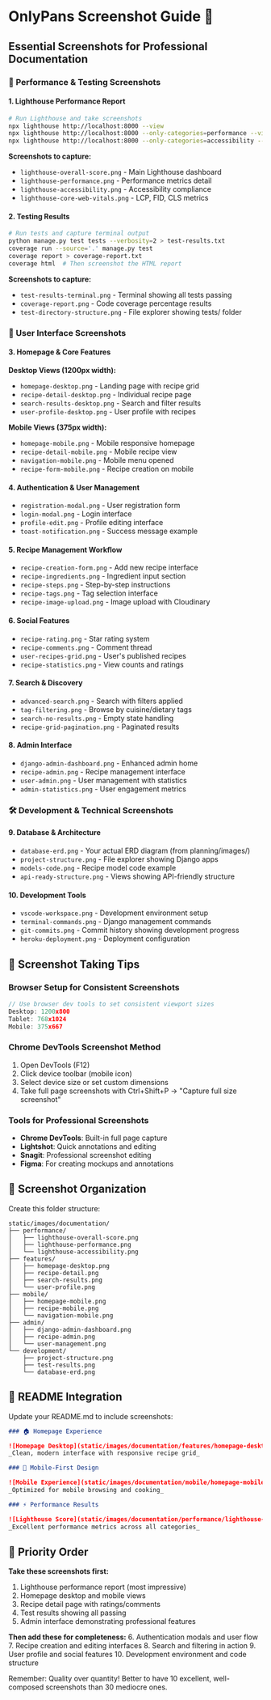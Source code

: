 # OnlyPans Screenshot Guide 📸

## Essential Screenshots for Professional Documentation

### 🚀 Performance & Testing Screenshots

#### 1. Lighthouse Performance Report

```bash
# Run Lighthouse and take screenshots
npx lighthouse http://localhost:8000 --view
npx lighthouse http://localhost:8000 --only-categories=performance --view
npx lighthouse http://localhost:8000 --only-categories=accessibility --view
```

**Screenshots to capture:**

-   `lighthouse-overall-score.png` - Main Lighthouse dashboard
-   `lighthouse-performance.png` - Performance metrics detail
-   `lighthouse-accessibility.png` - Accessibility compliance
-   `lighthouse-core-web-vitals.png` - LCP, FID, CLS metrics

#### 2. Testing Results

```bash
# Run tests and capture terminal output
python manage.py test tests --verbosity=2 > test-results.txt
coverage run --source='.' manage.py test
coverage report > coverage-report.txt
coverage html  # Then screenshot the HTML report
```

**Screenshots to capture:**

-   `test-results-terminal.png` - Terminal showing all tests passing
-   `coverage-report.png` - Code coverage percentage results
-   `test-directory-structure.png` - File explorer showing tests/ folder

### 🎨 User Interface Screenshots

#### 3. Homepage & Core Features

**Desktop Views (1200px width):**

-   `homepage-desktop.png` - Landing page with recipe grid
-   `recipe-detail-desktop.png` - Individual recipe page
-   `search-results-desktop.png` - Search and filter results
-   `user-profile-desktop.png` - User profile with recipes

**Mobile Views (375px width):**

-   `homepage-mobile.png` - Mobile responsive homepage
-   `recipe-detail-mobile.png` - Mobile recipe view
-   `navigation-mobile.png` - Mobile menu opened
-   `recipe-form-mobile.png` - Recipe creation on mobile

#### 4. Authentication & User Management

-   `registration-modal.png` - User registration form
-   `login-modal.png` - Login interface
-   `profile-edit.png` - Profile editing interface
-   `toast-notification.png` - Success message example

#### 5. Recipe Management Workflow

-   `recipe-creation-form.png` - Add new recipe interface
-   `recipe-ingredients.png` - Ingredient input section
-   `recipe-steps.png` - Step-by-step instructions
-   `recipe-tags.png` - Tag selection interface
-   `recipe-image-upload.png` - Image upload with Cloudinary

#### 6. Social Features

-   `recipe-rating.png` - Star rating system
-   `recipe-comments.png` - Comment thread
-   `user-recipes-grid.png` - User's published recipes
-   `recipe-statistics.png` - View counts and ratings

#### 7. Search & Discovery

-   `advanced-search.png` - Search with filters applied
-   `tag-filtering.png` - Browse by cuisine/dietary tags
-   `search-no-results.png` - Empty state handling
-   `recipe-grid-pagination.png` - Paginated results

#### 8. Admin Interface

-   `django-admin-dashboard.png` - Enhanced admin home
-   `recipe-admin.png` - Recipe management interface
-   `user-admin.png` - User management with statistics
-   `admin-statistics.png` - User engagement metrics

### 🛠️ Development & Technical Screenshots

#### 9. Database & Architecture

-   `database-erd.png` - Your actual ERD diagram (from planning/images/)
-   `project-structure.png` - File explorer showing Django apps
-   `models-code.png` - Recipe model code example
-   `api-ready-structure.png` - Views showing API-friendly structure

#### 10. Development Tools

-   `vscode-workspace.png` - Development environment setup
-   `terminal-commands.png` - Django management commands
-   `git-commits.png` - Commit history showing development progress
-   `heroku-deployment.png` - Deployment configuration

## 📱 Screenshot Taking Tips

### Browser Setup for Consistent Screenshots

```javascript
// Use browser dev tools to set consistent viewport sizes
Desktop: 1200x800
Tablet: 768x1024
Mobile: 375x667
```

### Chrome DevTools Screenshot Method

1. Open DevTools (F12)
2. Click device toolbar (mobile icon)
3. Select device size or set custom dimensions
4. Take full page screenshots with Ctrl+Shift+P → "Capture full size screenshot"

### Tools for Professional Screenshots

-   **Chrome DevTools**: Built-in full page capture
-   **Lightshot**: Quick annotations and editing
-   **Snagit**: Professional screenshot editing
-   **Figma**: For creating mockups and annotations

## 🎨 Screenshot Organization

Create this folder structure:

```
static/images/documentation/
├── performance/
│   ├── lighthouse-overall-score.png
│   ├── lighthouse-performance.png
│   └── lighthouse-accessibility.png
├── features/
│   ├── homepage-desktop.png
│   ├── recipe-detail.png
│   ├── search-results.png
│   └── user-profile.png
├── mobile/
│   ├── homepage-mobile.png
│   ├── recipe-mobile.png
│   └── navigation-mobile.png
├── admin/
│   ├── django-admin-dashboard.png
│   ├── recipe-admin.png
│   └── user-management.png
└── development/
    ├── project-structure.png
    ├── test-results.png
    └── database-erd.png
```

## 📝 README Integration

Update your README.md to include screenshots:

```markdown
### 🏠 Homepage Experience

![Homepage Desktop](static/images/documentation/features/homepage-desktop.png)
_Clean, modern interface with responsive recipe grid_

### 📱 Mobile-First Design

![Mobile Experience](static/images/documentation/mobile/homepage-mobile.png)
_Optimized for mobile browsing and cooking_

### ⚡ Performance Results

![Lighthouse Score](static/images/documentation/performance/lighthouse-overall-score.png)
_Excellent performance metrics across all categories_
```

## 🎯 Priority Order

**Take these screenshots first:**

1. Lighthouse performance report (most impressive)
2. Homepage desktop and mobile views
3. Recipe detail page with ratings/comments
4. Test results showing all passing
5. Admin interface demonstrating professional features

**Then add these for completeness:** 6. Authentication modals and user flow 7. Recipe creation and editing interfaces 8. Search and filtering in action 9. User profile and social features 10. Development environment and code structure

Remember: Quality over quantity! Better to have 10 excellent, well-composed screenshots than 30 mediocre ones.
